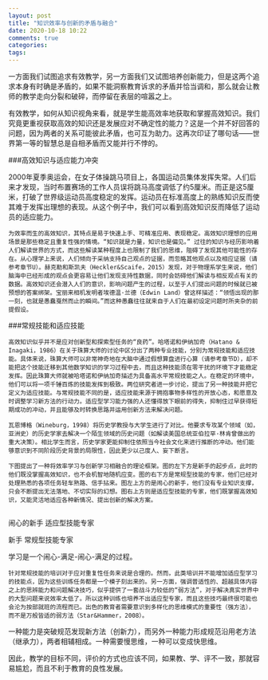 ```yaml
---
layout: post
title: "知识效率与创新的矛盾与融合"
date: 2020-10-18 10:22
comments: true
categories: 
tags: 
---
```

一方面我们试图追求有效教学，另一方面我们又试图培养创新能力，但是这两个追求本身有时确是矛盾的，如果不能洞察教育诉求的矛盾并恰当调和，那么就会让教师的教学走向分裂和破碎，而停留在表层的喧嚣之上。  

有效教学，如何从知识视角来看，就是学生能高效率地获取和掌握高效知识。我们究竟更重视获取高效的知识还是发展应对不确定性的能力？这是一个并不好回答的问题，因为两者的关系可能彼此矛盾，也可互为助力。这再次印证了哪句话——世界第一等的智慧总是自相矛盾而又能并行不悖的。     

###高效知识与适应能力冲突  

2000年夏季奥运会，在女子体操跳马项目上，各国运动员集体发挥失常。人们后来才发现，当时布置赛场的工作人员误将跳马高度调低了约5厘米。而正是这5厘米，打破了世界级运动员高度稳定的发挥。运动员在标准高度上的熟练知识反而使其难于发挥出理想的表现。从这个例子中，我们可以看到高效知识反而降低了运动员的适应能力。  

    为效率而生的高效知识，其特点是易于快速上手、可精准应用、表现稳定。高效知识理想的应用场景是那些稳定且重复性强的情境。“知识就是力量，知识也是偏见。” 过往的知识与经历影响着人们解读世界的方式，而这些解读某种程度上也限制了我们的思维，阻碍了发现其他可能性的存在。从心理学上来说，人们倾向于采纳支持自己观点的证据，而忽略其他观点以及相应证据（请参考章节U）。赫克勒和斯凯夫（Heckler&Scaife，2015）发现，对于物理系学生来说，他们脑海中已经形成的观点会更容易让他们发现支持性数据，同时会妨碍他们解读与相反观点有关的数据。高效知识还会潜入人们的意识，影响问题产生的过程，以至于人们提出问题的时候就已被预想的答案绑架。宝丽来相机发明者埃德温·兰德（Edwin Land）曾这样描述：“领悟出现的那一刻，也就是愚蠢戛然而止的瞬间。”而这种愚蠢往往就来自于人们在最初设定问题时所夹杂的前提假设。  

###常规技能和适应技能  

    高效知识似乎并不是应对创新型和探索型任务的“良药”。哈塔诺和伊纳加奇（Hatano & Inagaki，1986）在关于珠算大师的讨论中区分出了两种专业技能，分别为常规技能和适应技能。具体来说，珠算大师可以非常神奇地在大脑中通过假想算盘进行心算（请参考章节D），却不能把这个技能迁移到其他数学知识的学习过程中去，而且这种技能须在零干扰的环境下才能稳定发挥。因此珠算大师就被哈塔诺和伊纳加奇描述为具备高水平常规技能之人。在稳定的环境中，他们可以将一项千锤百炼的技能发挥到极致。两位研究者进一步讨论，提出了另一种技能并把它定义为适应技能。与常规技能不同的是，适应技能来源于拥抱事物多样性的开放心态，和愿意及时调整学习新方法的行动力。适应型学习能力强的人还懂得放下眼前的得失，抑制住过早获得短期成功的冲动，并且能够及时转换思路并运用创新方法来解决问题。  

    瓦恩博格（Wineburg，1998）将历史学教授与大学生进行了对比。他要求专攻某个领域（如，亚洲史）的历史学家去解决一个陌生领域的历史问题（如解读美国总统亚伯拉罕·林肯曾做出的重大决策）。相比学生而言，历史学家更能抑制住依照当今社会文化来进行推断的冲动。他们能够意识到不同阶段历史背景的局限性，因此更少以己度人、妄下断言。  

    下图提出了一种将效率学习与创新学习相融合的理论框架。图的左下方是新手的起步点，此时的他们既没掌握高效知识，也不会机智地随机应变。图的右下方是常规型技能的专家，他们已经对处理熟悉的各项任务轻车熟路、信手拈来。图左上方的是闹心的新手，他们没有专业知识支撑，只会不断提出无法落地、不切实际的幻想。图右上方则是适应型技能的专家，他们既掌握高效知识，又能灵活地适应各种新情况、提出创新的解决方案。  
![]()  

闹心的新手    适应型技能专家  
  
  
新手         常规型技能专家  

学习是一个闹心-满足-闹心-满足的过程。  

    针对常规技能的培训对于应对重复性任务来说是合理的。然而，此类培训并不能增加适应型学习的技能点，因为这些训练任务都是一个模子刻出来的。另一方面，强调普适性的、超越具体内容之上的思辨能力和问题解决技巧，似乎提供了一套战斗力较低的“弱方法”，对于解决真实世界中的大型问题来说效率太低了。所以这种训练也培养不出适应型专家，而且这些技巧最终很可能也会沦为按部就班的流程而已。出色的教育者需要意识到多样化的思维模式的重要性（强方法），而不是万般皆适的弱方法（Star&Hammer，2008）。  


一种能力是突破规范发现新方法（创新力），而另外一种能力形成规范沿用老方法 （继承力），两者相辅相成。一种需要慢思维，一种可以变成快思维。  


因此，教学的目标不同，评价的方式也应该不同，如果教、学、评不一致，那就容易尴尬，而且不利于教育的良性发展。  





